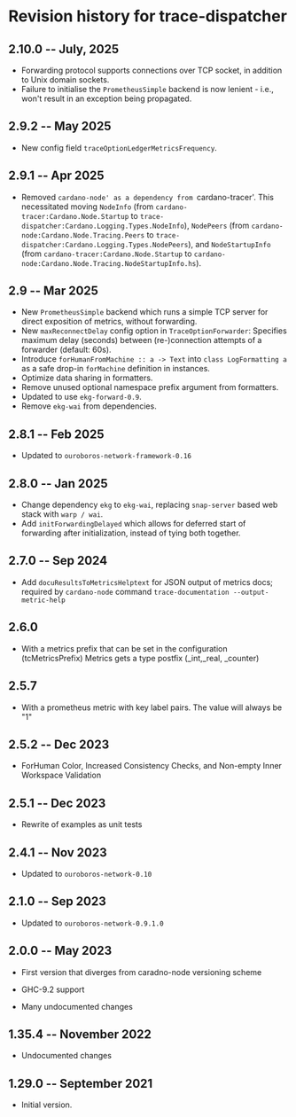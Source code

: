 # Revision history for trace-dispatcher

## 2.10.0 -- July, 2025
* Forwarding protocol supports connections over TCP socket, in addition to Unix domain sockets.
* Failure to initialise the `PrometheusSimple` backend is now lenient - i.e., won't result in an exception being propagated.

## 2.9.2 -- May 2025
* New config field `traceOptionLedgerMetricsFrequency`.

## 2.9.1 -- Apr 2025
* Removed `cardano-node' as a dependency from `cardano-tracer'. This necessitated moving `NodeInfo`
  (from `cardano-tracer:Cardano.Node.Startup` to `trace-dispatcher:Cardano.Logging.Types.NodeInfo`), `NodePeers`
  (from `cardano-node:Cardano.Node.Tracing.Peers` to `trace-dispatcher:Cardano.Logging.Types.NodePeers`), and
  `NodeStartupInfo` (from `cardano-tracer:Cardano.Node.Startup` to `cardano-node:Cardano.Node.Tracing.NodeStartupInfo.hs`).

## 2.9 -- Mar 2025

* New `PrometheusSimple` backend which runs a simple TCP server for direct exposition of metrics, without forwarding.
* New `maxReconnectDelay` config option in `TraceOptionForwarder`: Specifies maximum delay (seconds) between (re-)connection attempts of a forwarder (default: 60s).
* Introduce `forHumanFromMachine :: a -> Text` into `class LogFormatting a` as a safe drop-in `forMachine` definition in instances.
* Optimize data sharing in formatters.
* Remove unused optional namespace prefix argument from formatters.
* Updated to use `ekg-forward-0.9`.
* Remove `ekg-wai` from dependencies.

## 2.8.1 -- Feb 2025

* Updated to `ouroboros-network-framework-0.16`

## 2.8.0 -- Jan 2025

* Change dependency `ekg` to `ekg-wai`, replacing `snap-server` based web stack with `warp / wai`.
* Add `initForwardingDelayed` which allows for deferred start of forwarding after initialization, instead of tying both together.

## 2.7.0 -- Sep 2024

* Add `docuResultsToMetricsHelptext` for JSON output of metrics docs; required
  by `cardano-node` command `trace-documentation --output-metric-help`

## 2.6.0

* With a metrics prefix that can be set in the configuration (tcMetricsPrefix)
  Metrics gets a type postfix (_int,_real, _counter)

## 2.5.7

* With a prometheus metric with key label pairs. The value will always be "1"

## 2.5.2 -- Dec 2023

* ForHuman Color, Increased Consistency Checks, and Non-empty Inner Workspace Validation

## 2.5.1 -- Dec 2023

* Rewrite of examples as unit tests

## 2.4.1 -- Nov 2023

* Updated to `ouroboros-network-0.10`

## 2.1.0 -- Sep 2023

* Updated to `ouroboros-network-0.9.1.0`

## 2.0.0 -- May 2023

* First version that diverges from caradno-node versioning scheme

* GHC-9.2 support

* Many undocumented changes

## 1.35.4 -- November 2022

* Undocumented changes

## 1.29.0 -- September 2021

* Initial version.
